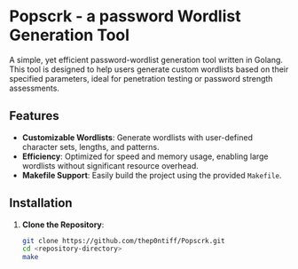 # Popscrk - a password Wordlist Generation Tool

A simple, yet efficient password-wordlist generation tool written in Golang. This tool is designed to help users generate custom wordlists based on their specified parameters, ideal for penetration testing or password strength assessments.

## Features
- **Customizable Wordlists**: Generate wordlists with user-defined character sets, lengths, and patterns.
- **Efficiency**: Optimized for speed and memory usage, enabling large wordlists without significant resource overhead.
- **Makefile Support**: Easily build the project using the provided `Makefile`.

## Installation

1. **Clone the Repository**:
   ```bash
   git clone https://github.com/thep0ntiff/Popscrk.git
   cd <repository-directory>
   make

